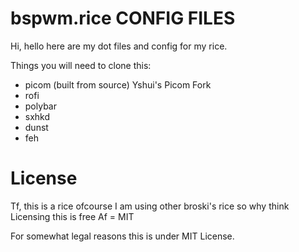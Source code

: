 # bspwm.rice CONFIG FILES

Hi, hello here are my dot files and config for my rice.

Things you will need to clone this:

-   picom (built from source) Yshui's Picom Fork
-   rofi
-   polybar
-   sxhkd
-   dunst
-   feh

# License

Tf, this is a rice ofcourse I am using other broski's rice so why think Licensing this is free Af = MIT

For somewhat legal reasons this is under MIT License.
